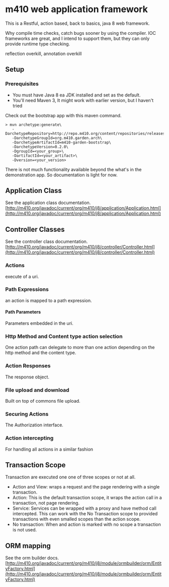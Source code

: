 # m410 web application framework

This is a Restful, action based, back to basics, java 8 web framework.

Why compile time checks, catch bugs sooner by using the compiler.  IOC frameworks are great, and I intend to
support them, but they can only provide runtime type checking.

reflection overkill, annotation overkill

## Setup

### Prerequisites

  * You must have Java 8 ea JDK installed and set as the default.
  * You'll need Maven 3, It might work with earlier version, but I haven't tried

Check out the bootstrap app with this maven command.

    > mvn archetype:generate\
       -DarchetypeRepository=http://repo.m410.org/content/repositories/releases\
       -DarchetypeGroupId=org.m410.garden.arch\
       -DarchetypeArtifactId=m410-garden-bootstrap\
       -DarchetypeVersion=0.2.0\
       -DgroupId=<your_group>\
       -DartifactId=<your_artifact>\
       -Dversion=<your_version>

There is not much functionality available beyond the what's in the demonstration app. So documentation is
light for now.


## Application Class
See the application class documentation.
[http://m410.org/javadoc/current/org/m410/j8/application/Application.html](http://m410.org/javadoc/current/org/m410/j8/application/Application.html)


## Controller Classes
See the controller class documentation.
[http://m410.org/javadoc/current/org/m410/j8/controller/Controller.html](http://m410.org/javadoc/current/org/m410/j8/controller/Controller.html)

### Actions

execute of a uri.

### Path Expressions

an action is mapped to a path expression.

#### Path Parameters

Parameters embedded in the uri.

### Http Method and Content type action selection

One action path can delegate to more than one action depending on the http method and the content type.

### Action Responses

The response object.

### File upload and download

Built on top of commons file upload.

### Securing Actions

The Authorization interface.

### Action intercepting

For handling all actions in a similar fashion

## Transaction Scope

Transaction are executed one one of three scopes or not at all.

 - Action and View: wraps a request and the page rendering with a single transaction.
 - Action: This is the default transaction scope, it wraps the action call in a transaction, not page rendering.
 - Service: Services can be wrapped with a proxy and have method call intercepted.  This can work with the No
    Transaction scope to provided transactions with even smalled scopes than the action scope.
 - No transaction: When and action is marked with no scope a transaction is not used.


##
## ORM mapping
See the orm builder docs.
[http://m410.org/javadoc/current/org/m410/j8/module/ormbuilder/orm/EntityFactory.html](http://m410.org/javadoc/current/org/m410/j8/module/ormbuilder/orm/EntityFactory.html)



